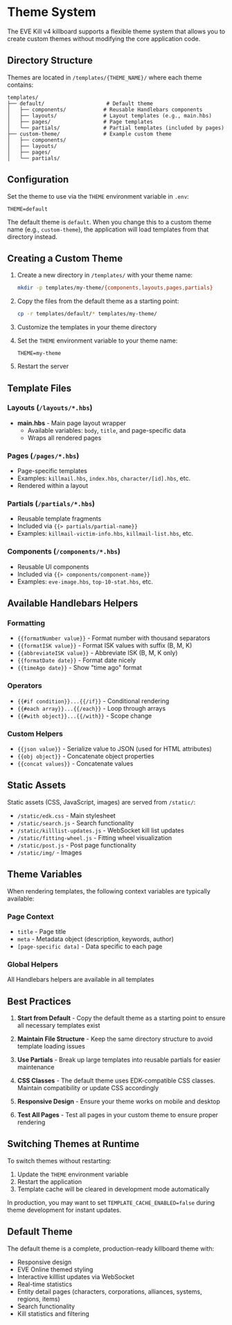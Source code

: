 # Theme System

The EVE Kill v4 killboard supports a flexible theme system that allows you to create custom themes without modifying the core application code.

## Directory Structure

Themes are located in `/templates/{THEME_NAME}/` where each theme contains:

```
templates/
├── default/                    # Default theme
│   ├── components/            # Reusable Handlebars components
│   ├── layouts/               # Layout templates (e.g., main.hbs)
│   ├── pages/                 # Page templates
│   └── partials/              # Partial templates (included by pages)
├── custom-theme/              # Example custom theme
│   ├── components/
│   ├── layouts/
│   ├── pages/
│   └── partials/
```

## Configuration

Set the theme to use via the `THEME` environment variable in `.env`:

```properties
THEME=default
```

The default theme is `default`. When you change this to a custom theme name (e.g., `custom-theme`), the application will load templates from that directory instead.

## Creating a Custom Theme

1. Create a new directory in `/templates/` with your theme name:
   ```bash
   mkdir -p templates/my-theme/{components,layouts,pages,partials}
   ```

2. Copy the files from the default theme as a starting point:
   ```bash
   cp -r templates/default/* templates/my-theme/
   ```

3. Customize the templates in your theme directory

4. Set the `THEME` environment variable to your theme name:
   ```properties
   THEME=my-theme
   ```

5. Restart the server

## Template Files

### Layouts (`/layouts/*.hbs`)
- **main.hbs** - Main page layout wrapper
  - Available variables: `body`, `title`, and page-specific data
  - Wraps all rendered pages

### Pages (`/pages/*.hbs`)
- Page-specific templates
- Examples: `killmail.hbs`, `index.hbs`, `character/[id].hbs`, etc.
- Rendered within a layout

### Partials (`/partials/*.hbs`)
- Reusable template fragments
- Included via `{{> partials/partial-name}}`
- Examples: `killmail-victim-info.hbs`, `killmail-list.hbs`, etc.

### Components (`/components/*.hbs`)
- Reusable UI components
- Included via `{{> components/component-name}}`
- Examples: `eve-image.hbs`, `top-10-stat.hbs`, etc.

## Available Handlebars Helpers

### Formatting
- `{{formatNumber value}}` - Format number with thousand separators
- `{{formatISK value}}` - Format ISK values with suffix (B, M, K)
- `{{abbreviateISK value}}` - Abbreviate ISK (B, M, K only)
- `{{formatDate date}}` - Format date nicely
- `{{timeAgo date}}` - Show "time ago" format

### Operators
- `{{#if condition}}...{{/if}}` - Conditional rendering
- `{{#each array}}...{{/each}}` - Loop through arrays
- `{{#with object}}...{{/with}}` - Scope change

### Custom Helpers
- `{{json value}}` - Serialize value to JSON (used for HTML attributes)
- `{{obj object}}` - Concatenate object properties
- `{{concat values}}` - Concatenate values

## Static Assets

Static assets (CSS, JavaScript, images) are served from `/static/`:
- `/static/edk.css` - Main stylesheet
- `/static/search.js` - Search functionality
- `/static/killlist-updates.js` - WebSocket kill list updates
- `/static/fitting-wheel.js` - Fitting wheel visualization
- `/static/post.js` - Post page functionality
- `/static/img/` - Images

## Theme Variables

When rendering templates, the following context variables are typically available:

### Page Context
- `title` - Page title
- `meta` - Metadata object (description, keywords, author)
- `[page-specific data]` - Data specific to each page

### Global Helpers
All Handlebars helpers are available in all templates

## Best Practices

1. **Start from Default** - Copy the default theme as a starting point to ensure all necessary templates exist

2. **Maintain File Structure** - Keep the same directory structure to avoid template loading issues

3. **Use Partials** - Break up large templates into reusable partials for easier maintenance

4. **CSS Classes** - The default theme uses EDK-compatible CSS classes. Maintain compatibility or update CSS accordingly

5. **Responsive Design** - Ensure your theme works on mobile and desktop

6. **Test All Pages** - Test all pages in your custom theme to ensure proper rendering

## Switching Themes at Runtime

To switch themes without restarting:

1. Update the `THEME` environment variable
2. Restart the application
3. Template cache will be cleared in development mode automatically

In production, you may want to set `TEMPLATE_CACHE_ENABLED=false` during theme development for instant updates.

## Default Theme

The default theme is a complete, production-ready killboard theme with:
- Responsive design
- EVE Online themed styling
- Interactive killlist updates via WebSocket
- Real-time statistics
- Entity detail pages (characters, corporations, alliances, systems, regions, items)
- Search functionality
- Kill statistics and filtering
